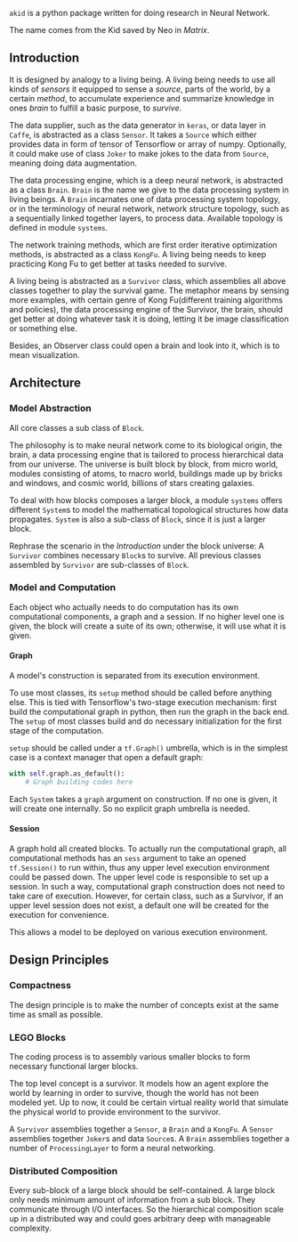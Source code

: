 `akid` is a python package written for doing research in Neural Network.

The name comes from the Kid saved by Neo in *Matrix*.

## Introduction

It is designed by analogy to a living being. A living being needs to use all
kinds of *sensors* it equipped to sense a *source*, parts of the world, by a
certain *method*, to accumulate experience and summarize knowledge in ones
*brain* to fulfill a basic purpose, to *survive*.

The data supplier, such as the data generator in `keras`, or data layer in
`Caffe`, is abstracted as a class `Sensor`. It takes a `Source` which either
provides data in form of tensor of Tensorflow or array of numpy. Optionally, it
could make use of class `Joker` to make jokes to the data from `Source`,
meaning doing data augmentation.

The data processing engine, which is a deep neural network, is abstracted as a
class `Brain`. `Brain` is the name we give to the data processing system in
living beings. A `Brain` incarnates one of data processing system topology, or
in the terminology of neural network, network structure topology, such as a
sequentially linked together layers, to process data. Available topology is
defined in module `systems`.

The network training methods, which are first order iterative optimization
methods, is abstracted as a class `KongFu`. A living being needs to keep
practicing Kong Fu to get better at tasks needed to survive.

A living being is abstracted as a `Survivor` class, which assemblies all above
classes together to play the survival game. The metaphor means by sensing more
examples, with certain genre of Kong Fu(different training algorithms and
policies), the data processing engine of the Survivor, the brain, should get
better at doing whatever task it is doing, letting it be image classification
or something else.

Besides, an Observer class could open a brain and look into it, which is to
mean visualization.

## Architecture

### Model Abstraction

All core classes a sub class of `Block`.

The philosophy is to make neural network come to its biological origin, the
brain, a data processing engine that is tailored to process hierarchical data
from our universe. The universe is built block by block, from micro world,
modules consisting of atoms, to macro world, buildings made up by bricks and
windows, and cosmic world, billions of stars creating galaxies.

To deal with how blocks composes a larger block, a module `systems` offers
different `System`s to model the mathematical topological structures how data
propagates. `System` is also a sub-class of `Block`, since it is just a larger
block.

Rephrase the scenario in the *Introduction* under the block universe: A
`Survivor` combines necessary `Block`s to survive. All previous classes
assembled by `Survivor` are sub-classes of `Block`.

### Model and Computation

Each object who actually needs to do computation has its own computational
components, a graph and a session. If no higher level one is given, the block
will create a suite of its own; otherwise, it will use what it is given.

#### Graph

A model's construction is separated from its execution environment.

To use most classes, its `setup` method should be called before anything
else. This is tied with Tensorflow's two-stage execution mechanism: first build
the computational graph in python, then run the graph in the back end. The
`setup` of most classes build and do necessary initialization for the first
stage of the computation.

`setup` should be called under a `tf.Graph()` umbrella, which is in the
simplest case is a context manager that open a default graph:

```python
with self.graph.as_default():
    # Graph building codes here
```

Each `System` takes a `graph` argument on construction. If no one is given, it
will create one internally. So no explicit graph umbrella is needed.

#### Session

A graph hold all created blocks. To actually run the computational graph, all
computational methods has an `sess` argument to take an opened `tf.Session()`
to run within, thus any upper level execution environment could be passed
down. The upper level code is responsible to set up a session. In such a way,
computational graph construction does not need to take care of
execution. However, for certain class, such as a Survivor, if an upper level
session does not exist, a default one will be created for the execution for
convenience.

This allows a model to be deployed on various execution environment.


## Design Principles

### Compactness

The design principle is to make the number of concepts exist at the same time
as small as possible.

### LEGO Blocks

The coding process is to assembly various smaller blocks to form necessary
functional larger blocks.

The top level concept is a survivor. It models how an agent explore the world
by learning in order to survive, though the world has not been modeled yet. Up
to now, it could be certain virtual reality world that simulate the physical
world to provide environment to the survivor.

A `Survivor` assemblies together a `Sensor`, a `Brain` and a `KongFu`. A
`Sensor` assemblies together `Joker`s and data `Source`s. A `Brain` assemblies
together a number of `ProcessingLayer` to form a neural networking.

### Distributed Composition

Every sub-block of a large block should be self-contained. A large block only
needs minimum amount of information from a sub block. They communicate through
I/O interfaces. So the hierarchical composition scale up in a distributed way
and could goes arbitrary deep with manageable complexity.
